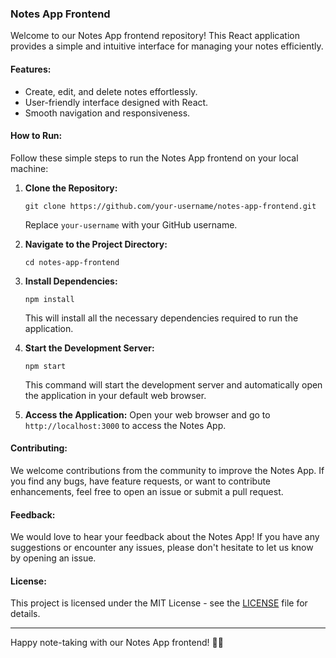 ### Notes App Frontend

Welcome to our Notes App frontend repository! This React application provides a simple and intuitive interface for managing your notes efficiently.

#### Features:
- Create, edit, and delete notes effortlessly.
- User-friendly interface designed with React.
- Smooth navigation and responsiveness.

#### How to Run:

Follow these simple steps to run the Notes App frontend on your local machine:

1. **Clone the Repository:**
   ```
   git clone https://github.com/your-username/notes-app-frontend.git
   ```
   Replace `your-username` with your GitHub username.

2. **Navigate to the Project Directory:**
   ```
   cd notes-app-frontend
   ```

3. **Install Dependencies:**
   ```
   npm install
   ```
   This will install all the necessary dependencies required to run the application.

4. **Start the Development Server:**
   ```
   npm start
   ```
   This command will start the development server and automatically open the application in your default web browser.

5. **Access the Application:**
   Open your web browser and go to `http://localhost:3000` to access the Notes App.

#### Contributing:

We welcome contributions from the community to improve the Notes App. If you find any bugs, have feature requests, or want to contribute enhancements, feel free to open an issue or submit a pull request.

#### Feedback:

We would love to hear your feedback about the Notes App! If you have any suggestions or encounter any issues, please don't hesitate to let us know by opening an issue.

#### License:

This project is licensed under the MIT License - see the [LICENSE](LICENSE) file for details.

---

Happy note-taking with our Notes App frontend! 📝✨